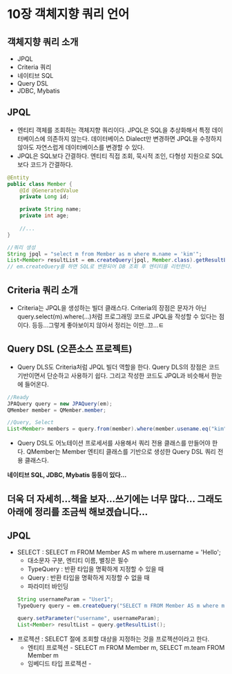 10장 객체지향 쿼리 언어
========================

## 객체지향 쿼리 소개
- JPQL
- Criteria 쿼리
- 네이티브 SQL
- Query DSL
- JDBC, Mybatis


## JPQL
- 엔티티 객체를 조회하는 객체지향 쿼리이다. JPQL은 SQL을 추상화해서 특정 데이터베이스에 의존하지 않는다. 데이터베이스 Dialect만 변경하면 JPQL을 수정하지 않아도 자연스럽게 데이터베이스를 변경할 수 있다.
- JPQL은 SQL보다 간결하다. 엔티티 직접 조회, 묵시적 조인, 다형성 지원으로 SQL보다 코드가 간결하다.
```java
@Entity
public class Member {
    @Id @GeneratedValue
    private Long id;

    private String name;
    private int age;
    
    //...
}

//쿼리 생성
String jpql = "select m from Member as m where m.name = 'kim'";
List<Member> resultList = em.createQuery(jpql, Member.class).getResultList();
// em.createQuery를 하면 SQL로 변환되어 DB 조회 후 엔티티를 리턴한다.
```

## Criteria 쿼리 소개
- Criteria는 JPQL을 생성하는 빌더 클래스다. Criteria의 장점은 문자가 아닌 query.select(m).where(...)처럼 프로그래밍 코드로 JPQL을 작성할 수 있다는 점이다. 등등...그렇게 좋아보이지 않아서 정리는 이만..끄...ㅌ

## Query DSL (오픈소스 프로젝트)
- Query DLS도 Criteria처럼 JPQL 빌더 역할을 한다. Query DLS의 장점은 코드 기반이면서 단순하고 사용하기 쉽다. 그리고 작성한 코드도 JPQL과 비슷해서 한눈에 들어온다.
```java
//Ready
JPAQuery query = new JPAQuery(em);
QMember member = QMember.member;

//Query, Select
List<Member> members = query.from(member).where(member.usename.eq("kim")).list(member);
```
- Query DSL도 어노테이션 프로세서를 사용해서 쿼리 전용 클래스를 만들어야 한다. QMember는 Member 엔티티 클래스를 기반으로 생성한 Query DSL 쿼리 전용 클래스다.  

__네이티브 SQL, JDBC, Mybatis 등등이 있다...__

## 더욱 더 자세히...책을 보자...쓰기에는 너무 많다... 그래도 아래에 정리를 조금씩 해보겠습니다...



## JPQL
- SELECT : SELECT m FROM Member AS m where m.username = 'Hello';
    * 대소문자 구분, 엔티티 이름, 별칭은 필수
    * TypeQuery : 반환 타입을 명확하게 지정할 수 있을 때
    * Query : 반환 타입을 명확하게 지정할 수 없을 때
    * 파라미터 바인딩
    ```java
    String usernameParam = "User1";
    TypeQuery query = em.createQuery("SELECT m FROM Member AS m where m.username = :username", Member.class);

    query.setParameter("username", usernameParam);
    List<Member> resultList = query.getResultList();
    ```
- 프로젝션 : SELECT 절에 조회할 대상을 지정하는 것을 프로젝션이라고 한다.
    * 엔티티 프로젝션 - SELECT m FROM Member m, SELECT m.team FROM Member m
    * 임베디드 타입 프로젝션 - 


